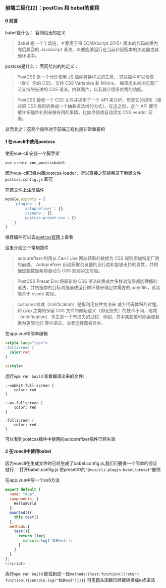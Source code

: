
### 前端工程化(2)：postCss 和 babel的使用

#### 0 前言 
babel是什么：
官网给出的定义
>Babel 是一个工具链，主要用于将 ECMAScript 2015+ 版本的代码转换为向后兼容的 JavaScript 语法，以便能够运行在当前和旧版本的浏览器或其他环境中。

postcss是什么：
官网给出的的定义：
>PostCSS 是一个允许使用 JS 插件转换样式的工具。 这些插件可以检查（lint）你的 CSS，支持 CSS Variables 和 Mixins， 编译尚未被浏览器广泛支持的先进的 CSS 语法，内联图片，以及其它很多优秀的功能。

>PostCSS 接收一个 CSS 文件并提供了一个 API 来分析、修改它的规则（通过把 CSS 规则转换成一个抽象语法树的方式）。在这之后，这个 API 便可被许多插件利用来做有用的事情，比如寻错或自动添加 CSS vendor 前缀。

总而言之：这两个插件对于前端工程化是非常重要的

#### 1 在vuecli中使用postcss

使用vue-cli 安装一个脚手架
``` sh
vue create vue_postcssbabel
```
因为vue-cli已经内置postcss-loader，所以直接之前根目录下新建文件`postcss.config.js` 即可

在该文件上注册插件
``` javascript
module.exports = {
    'plugins': {
        'autoprefixer': {},
        'cssnano': {},
        'postcss-preset-env': {}
    }
}
```
推荐插件可以去[postcss官网](https://www.postcss.com.cn/)上查看

这里介绍三个常用插件
>autoprefixer:利用从 Can I Use 网站获取的数据为 CSS 规则添加特定厂商的前缀。 Autoprefixer 自动获取浏览器的流行度和能够支持的属性，并根据这些数据帮你自动为 CSS 规则添加前缀。

>PostCSS Preset Env:将最新的 CSS 语法转换成大多数浏览器都能理解的语法，并根据你的目标浏览器或运行时环境来确定你需要的 polyfills，此功能基于 cssdb 实现。

>cssnano:缩减（minification）是指利用各种方法来 减少代码体积的过程。和 gzip 之类的保留 CSS 文件的原始语义（即无损失）的技术不同，缩减（minification） 天生是一个有损失的过程，例如，其中某些值可能会被替换为更简化的 等价语法，或者选择器被合并。

在app.vue中简单编辑
``` html
<style lang="less">
:fullscreen {
  color:red
}

</style>
```
运行`npm run build` 查看编译出来的文件:
```
:-webkit-full-screen {
    color: red
}

:-ms-fullscreen {
    color: red
}

:fullscreen {
    color: red
}
```
可以看到postcss插件中使用的autoprefixer插件已经生效



#### 2 在vuecli中使用babel

因为vuecli在生成文件时已经生成了babel.config.js,我们只要做一个简单的验证就行：
打开babel.config.js 把preset中的`"@vue/cli-plugin-babel/preset"`删除

在app.vue中写一个es6方法

``` javascript
export default {
  name: "App",
  components: {
    HelloWorld
  },
  mounted(){
    this.test()
  },
  methods:{
    test(){
      return ()=>{
        console.log(`我是es5`);
      }
    }
  }
};
</script>
```
执行`npm run build`
能找到这一段`methods:{test:function(){return function(){console.log("我是es5")}}}}` 可见箭头函数已经被转换成es5语法

